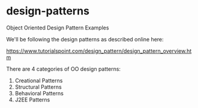 # design-patterns
Object Oriented Design Pattern Examples

We'll be following the design patterns as described online here:

https://www.tutorialspoint.com/design_pattern/design_pattern_overview.htm

There are 4 categories of OO design patterns:

1. Creational Patterns
2. Structural Patterns
3. Behavioral Patterns
4. J2EE Patterns
